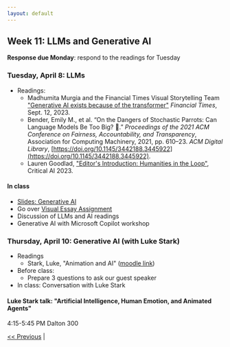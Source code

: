 ```yaml
---
layout: default
---
```


## Week 11: LLMs and Generative AI

**Response due Monday**: respond to the readings for Tuesday

### Tuesday, April 8: LLMs

- Readings:
	- Madhumita Murgia and the Financial Times Visual Storytelling Team ["Generative AI exists because of the transformer"](https://ig.ft.com/generative-ai/) *Financial Times*, Sept. 12, 2023.
	- Bender, Emily M., et al. “On the Dangers of Stochastic Parrots: Can Language Models Be Too Big? 🦜.” _Proceedings of the 2021 ACM Conference on Fairness, Accountability, and Transparency_, Association for Computing Machinery, 2021, pp. 610–23. _ACM Digital Library_, [https://doi.org/10.1145/3442188.3445922](https://doi.org/10.1145/3442188.3445922).
	- Lauren Goodlad, ["Editor's Introduction: Humanities in the Loop"](https://read.dukeupress.edu/critical-ai/article/doi/10.1215/2834703X-10734016/382460/Editor-s-Introduction-Humanities-in-the-Loop), Critical AI 2023.

#### In class

- [Slides: Generative AI](../slides/gen-ai.html)
- Go over [Visual Essay Assignment](../assignments/visual-essay)
- Discussion of LLMs and AI readings
- Generative AI with Microsoft Copilot workshop

### Thursday, April 10: Generative AI (with Luke Stark)

- Readings
  - Stark, Luke, "Animation and AI" ([moodle link](https://moodle.brynmawr.edu/pluginfile.php/485152/mod_resource/content/1/stark-animation-ai-facct24.pdf))
- Before class:
  - Prepare 3 questions to ask our guest speaker
- In class: Conversation with Luke Stark

#### Luke Stark talk: "Artificial Intelligence, Human Emotion, and Animated Agents"

4:15-5:45 PM Dalton 300

[<< Previous](10) | <!-- [Next >> ](12) -->